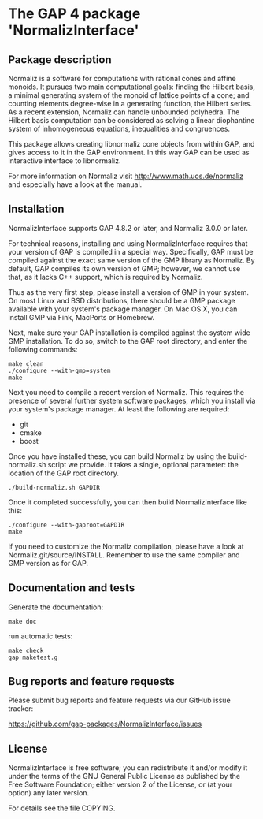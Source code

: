 # The GAP 4 package 'NormalizInterface'

## Package description

Normaliz is a software for computations with rational cones and affine
monoids. It pursues two main computational goals: finding the Hilbert
basis, a minimal generating system of the monoid of lattice points of a
cone; and counting elements degree-wise in a generating function, the
Hilbert series.
As a recent extension, Normaliz can handle unbounded polyhedra. The
Hilbert basis computation can be considered as solving a linear
diophantine system of inhomogeneous equations, inequalities and
congruences.

This package allows creating libnormaliz cone objects from within GAP,
and gives access to it in the GAP environment. In this way GAP can be
used as interactive interface to libnormaliz.

For more information on Normaliz visit <http://www.math.uos.de/normaliz> and
especially have a look at the manual.


## Installation

NormalizInterface supports GAP 4.8.2 or later, and Normaliz 3.0.0 or later.

For technical reasons, installing and using NormalizInterface requires
that your version of GAP is compiled in a special way. Specifically, GAP
must be compiled against the exact same version of the GMP library as
Normaliz. By default, GAP compiles its own version of GMP; however, we
cannot use that, as it lacks C++ support, which is required by Normaliz.

Thus as the very first step, please install a version of GMP in your
system. On most Linux and BSD distributions, there should be a GMP
package available with your system's package manager. On Mac OS X, you
can install GMP via Fink, MacPorts or Homebrew.

Next, make sure your GAP installation is compiled against the system
wide GMP installation. To do so, switch to the GAP root directory, and
enter the following commands:

    make clean
    ./configure --with-gmp=system
    make

Next you need to compile a recent version of Normaliz. This requires the
presence of several further system software packages, which you install
via your system's package manager. At least the following are required:

 * git
 * cmake
 * boost

Once you have installed these, you can build Normaliz by using
the build-normaliz.sh script we provide. It takes a single,
optional parameter: the location of the GAP root directory.

    ./build-normaliz.sh GAPDIR

Once it completed successfully, you can then build NormalizInterface
like this:

    ./configure --with-gaproot=GAPDIR
    make

If you need to customize the Normaliz compilation, please have a look at
Normaliz.git/source/INSTALL. Remember to use the same compiler and GMP
version as for GAP.


## Documentation and tests

Generate the documentation:

    make doc

run automatic tests:

    make check
    gap maketest.g


## Bug reports and feature requests

Please submit bug reports and feature requests via our GitHub issue tracker:

  <https://github.com/gap-packages/NormalizInterface/issues>


## License

NormalizInterface is free software; you can redistribute it and/or modify
it under the terms of the GNU General Public License as published by
the Free Software Foundation; either version 2 of the License, or
(at your option) any later version.

For details see the file COPYING.
